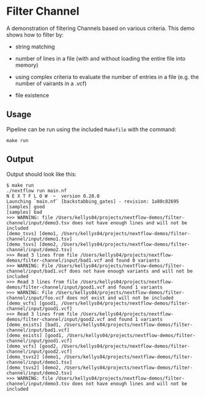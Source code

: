 # Filter Channel

A demonstration of filtering Channels based on various criteria. This demo shows how to filter by:

- string matching

- number of lines in a file (with and without loading the entire file into memory)

- using complex criteria to evaluate the number of entries in a file (e.g. the number of vairants in a .vcf)

- file existence

## Usage

Pipeline can be run using the included `Makefile` with the command:

```
make run
```

## Output

Output should look like this:

```
$ make run
./nextflow run main.nf
N E X T F L O W  ~  version 0.28.0
Launching `main.nf` [backstabbing_gates] - revision: 1a80c82695
[samples] good
[samples] bad
>>> WARNING: file /Users/kellys04/projects/nextflow-demos/filter-channel/input/demo3.tsv does not have enough lines and will not be included
[demo_tsvs] [demo1, /Users/kellys04/projects/nextflow-demos/filter-channel/input/demo1.tsv]
[demo_tsvs] [demo2, /Users/kellys04/projects/nextflow-demos/filter-channel/input/demo2.tsv]
>>> Read 3 lines from file /Users/kellys04/projects/nextflow-demos/filter-channel/input/bad1.vcf and found 0 variants
>>> WARNING: File /Users/kellys04/projects/nextflow-demos/filter-channel/input/bad1.vcf does not have enough variants and will not be included
>>> Read 3 lines from file /Users/kellys04/projects/nextflow-demos/filter-channel/input/good1.vcf and found 1 variants
>>> WARNING: File /Users/kellys04/projects/nextflow-demos/filter-channel/input/foo.vcf does not exist and will not be included
[demo_vcfs] [good1, /Users/kellys04/projects/nextflow-demos/filter-channel/input/good1.vcf]
>>> Read 3 lines from file /Users/kellys04/projects/nextflow-demos/filter-channel/input/good2.vcf and found 1 variants
[demo_exists] [bad1, /Users/kellys04/projects/nextflow-demos/filter-channel/input/bad1.vcf]
[demo_exists] [good1, /Users/kellys04/projects/nextflow-demos/filter-channel/input/good1.vcf]
[demo_vcfs] [good2, /Users/kellys04/projects/nextflow-demos/filter-channel/input/good2.vcf]
[demo_tsvs2] [demo1, /Users/kellys04/projects/nextflow-demos/filter-channel/input/demo1.tsv]
[demo_tsvs2] [demo2, /Users/kellys04/projects/nextflow-demos/filter-channel/input/demo2.tsv]
>>> WARNING: file /Users/kellys04/projects/nextflow-demos/filter-channel/input/demo3.tsv does not have enough lines and will not be included
```

